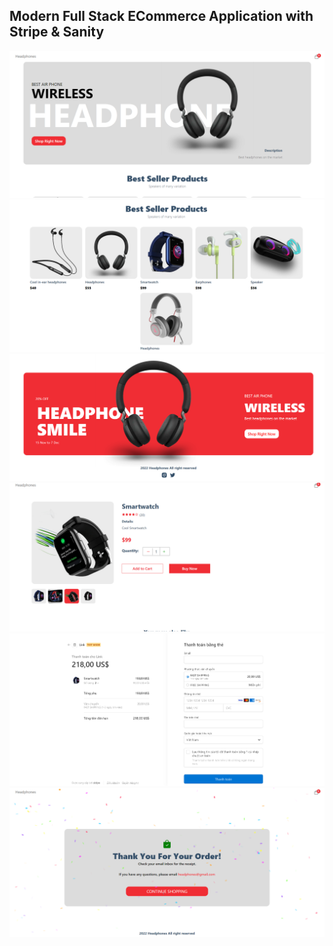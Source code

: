 ## Modern Full Stack ECommerce Application with Stripe & Sanity

![Image](https://raw.githubusercontent.com/Linh777GKOG/SS-E-Commerce/master/public/headphone.PNG)
![Image](https://raw.githubusercontent.com/Linh777GKOG/SS-E-Commerce/master/public/Ecommerce.PNG)
![](https://raw.githubusercontent.com/Linh777GKOG/SS-E-Commerce/master/public/Footer.PNG)
![](https://raw.githubusercontent.com/Linh777GKOG/SS-E-Commerce/master/public/smartwatch.PNG)
![](https://raw.githubusercontent.com/Linh777GKOG/SS-E-Commerce/master/public/Payment.PNG)
![](https://raw.githubusercontent.com/Linh777GKOG/SS-E-Commerce/master/public/Paymentsssss.PNG)
